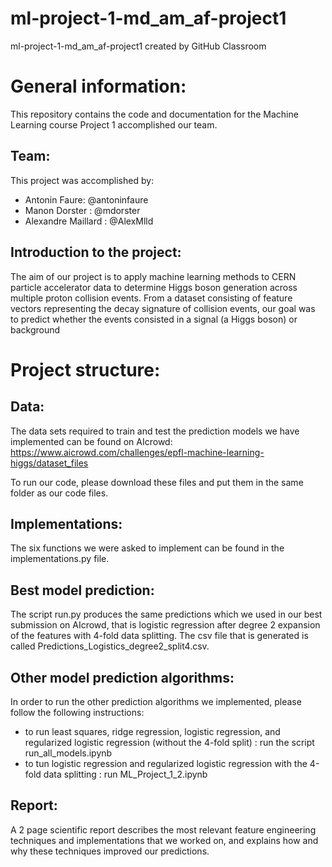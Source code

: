 # ml-project-1-md_am_af-project1
ml-project-1-md_am_af-project1 created by GitHub Classroom

# General information:
This repository contains the code and documentation for the Machine Learning course Project 1 accomplished our team.

## Team:
This project was accomplished by:
- Antonin Faure: @antoninfaure
- Manon Dorster : @mdorster
- Alexandre Maillard : @AlexMlld

## Introduction to the project:

The aim of our project is to apply machine learning methods to CERN particle accelerator data to determine Higgs boson
generation across multiple proton collision events. From a dataset consisting of feature vectors representing the decay
signature of collision events, our goal was to predict whether the events consisted in a signal (a Higgs boson) or background

# Project structure: 

## Data:

The data sets required to train and test the prediction models we have implemented can be found on AIcrowd: https://www.aicrowd.com/challenges/epfl-machine-learning-higgs/dataset_files

To run our code, please download these files and put them in the same folder as our code files. 

## Implementations:
The six functions we were asked to implement can be found in the implementations.py file. 

## Best model prediction:

The script run.py produces the same predictions which we used in our best submission on AIcrowd, that is logistic regression after degree 2 expansion of the features with 4-fold data splitting.
The csv file that is generated is called Predictions_Logistics_degree2_split4.csv.

## Other model prediction algorithms:
In order to run the other prediction algorithms we implemented, please follow the following instructions:
- to run least squares, ridge regression, logistic regression, and regularized logistic regression (without the 4-fold split) : run the script run_all_models.ipynb
- to tun logistic regression and regularized logistic regression with the 4-fold data splitting : run ML_Project_1_2.ipynb

## Report:

A 2 page scientific report describes the most relevant feature engineering techniques and implementations that we worked on, and explains how and why these techniques improved our predictions. 
